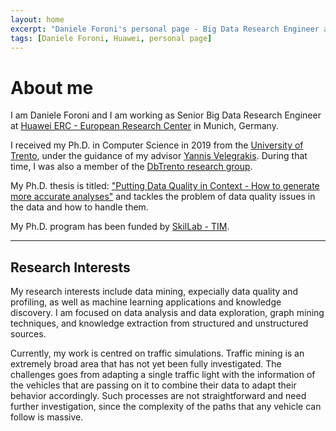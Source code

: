 ```yaml
---
layout: home
excerpt: "Daniele Foroni's personal page - Big Data Research Engineer at Huawei Munich ERC - European Research Center"
tags: [Daniele Foroni, Huawei, personal page]
---
```


# About me

I am Daniele Foroni and I am working as Senior Big Data Research Engineer at
[Huawei ERC - European Research Center][huawei] in Munich, Germany.

I received my Ph.D. in Computer Science in 2019 from the [University of Trento][unitn],
under the guidance of my advisor [Yannis Velegrakis][yannis].
During that time, I was also a member of the [DbTrento research group][dbtrento].

My Ph.D. thesis is titled:
["Putting Data Quality in Context - How to generate more accurate analyses"][phd] 
and tackles the problem of data quality issues in the data and how to handle them.

My Ph.D. program has been funded by [SkilLab - TIM][tim].

---

## Research Interests

My research interests include data mining, expecially data quality and profiling, 
as well as machine learning applications and knowledge discovery.
I am focused on data analysis and data exploration, graph mining techniques, and 
knowledge extraction from structured and unstructured sources.

Currently, my work is centred on traffic simulations. Traffic mining is an extremely 
broad area that has not yet been fully investigated. The challenges goes from adapting 
a single traffic light with the information of the vehicles that are passing on it to 
combine their data to adapt their behavior accordingly. Such processes are not 
straightforward and need further investigation, since the complexity of the paths that 
any vehicle can follow is massive.


[huawei]: https://www.huawei.org/
[bigdata]: https://eurecat.org/en/field-of-knowledge/big-data-data-science/
[unitn]: http://www.unitn.it/
[dbtrento]: https://db.disi.unitn.eu/
[yannis]: https://velgias.github.io/
[phd]: https://iris.unitn.it/handle/11572/243318
[tim]: https://www.telecomitalia.com/en/innovation/open-innovation/tim-open-labs.html

